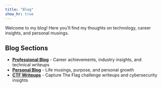 ```yaml
---
title: "Blog"
show_hr: true
---
```


Welcome to my blog! Here you'll find my thoughts on technology, career insights, and personal musings.

## Blog Sections

- **[Professional Blog](/blog/professional/)** - Career achievements, industry insights, and technical writeups
- **[Personal Blog](/blog/personal/)** - Life musings, purpose, and personal growth
- **[CTF Writeups](/blog/ctf/)** - Capture The Flag challenge writeups and cybersecurity insights
